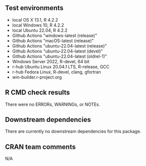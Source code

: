 ## Test environments

* local OS X 13.1, R 4.2.2
* local Windows 10, R 4.2.2
* local Ubuntu 22.04, R 4.2.2
* Github Actions "windows-latest (release)"
* Github Actions "macOS-latest (release)"
* Github Actions "ubuntu-22.04-latest (release)"
* Github Actions "ubuntu-22.04-latest (devel)"
* Github Actions "ubuntu-22.04-latest (oldrel-1)"
* Windows Server 2022, R-devel, 64 bit
* r-hub Ubuntu Linux 20.04.1 LTS, R-release, GCC
* r-hub Fedora Linux, R-devel, clang, gfortran
* win-builder.r-project.org

## R CMD check results

There were no ERRORs, WARNINGs, or NOTEs.

## Downstream dependencies

There are currently no downstream dependencies for this package.

## CRAN team comments

N/A
